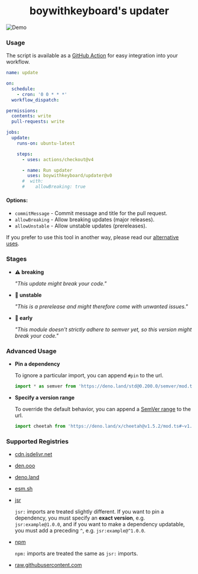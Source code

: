 <div align='center'>
  <h1>boywithkeyboard's updater</h1>
</div>

![Demo](https://raw.githubusercontent.com/boywithkeyboard/updater/main/.github/demo.png)

### Usage

The script is available as a
[GitHub Action](https://docs.github.com/en/actions/learn-github-actions) for
easy integration into your workflow.

```yml
name: update

on:
  schedule:
    - cron: '0 0 * * *'
  workflow_dispatch:

permissions:
  contents: write
  pull-requests: write

jobs:
  update:
    runs-on: ubuntu-latest

    steps:
      - uses: actions/checkout@v4

      - name: Run updater
        uses: boywithkeyboard/updater@v0
      #  with:
      #    allowBreaking: true
```

#### Options:

- `commitMessage` - Commit message and title for the pull request.
- `allowBreaking` - Allow breaking updates (major releases).
- `allowUnstable` - Allow unstable updates (prereleases).
<!-- - `safeMode` - Perform compatibility checks. -->

If you prefer to use this tool in another way, please read our
[alternative uses](https://github.com/boywithkeyboard/updater/blob/main/docs/alternative_uses.md).

### Stages

- **⚠️ breaking**

  _"This update might break your code."_

- **🚧 unstable**

  _"This is a prerelease and might therefore come with unwanted issues."_

- **🤞 early**

  _"This module doesn't strictly adhere to semver yet, so this version might
  break your code."_

### Advanced Usage

- **Pin a dependency**

  To ignore a particular import, you can append `#pin` to the url.

  ```ts
  import * as semver from 'https://deno.land/std@0.200.0/semver/mod.ts#pin'
  ```

- **Specify a version range**

  To override the default behavior, you can append a
  [SemVer range](https://github.com/deaddeno/update/blob/dev/docs/semver_ranges.md)
  to the url.

  ```ts
  import cheetah from 'https://deno.land/x/cheetah@v1.5.2/mod.ts#~v1.5'
  ```

### Supported Registries

- [cdn.jsdelivr.net](https://jsdelivr.com)

- [den.ooo](https://den.ooo)

- [deno.land](https://deno.land)

<!-- - [denopkg.com](https://denopkg.com) -->

- [esm.sh](https://esm.sh)

- [jsr](https://jsr.io)

  `jsr:` imports are treated slightly different. If you want to pin a
  dependency, you must specify an **exact version**, e.g. `jsr:example@1.0.0`,
  and if you want to make a dependency updatable, you must add a preceding `^`,
  e.g. `jsr:example@^1.0.0`.

- [npm](https://npmjs.com)

  `npm:` imports are treated the same as `jsr:` imports.

- [raw.githubusercontent.com](https://raw.githubusercontent.com)

<!-- - [x.nest.land](https://nest.land) -->
